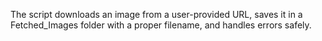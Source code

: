 The script downloads an image from a user-provided URL, saves it in a Fetched_Images folder with a proper filename, and handles errors safely.
